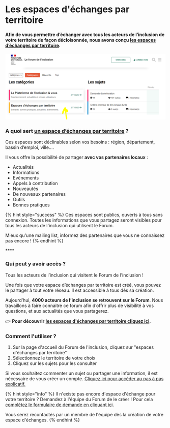 # Les espaces d'échanges par territoire

#### **Afin de vous permettre d’échanger avec tous les acteurs de l’inclusion de votre territoire de façon décloisonnée, nous avons conçu** [**les espaces d’échanges par territoire**](https://forum.inclusion.beta.gouv.fr/c/se-retrouver-par-territoire/31)**.**

![](../.gitbook/assets/image%20%2830%29.png)

### **A quoi sert** [**un espace d’échanges par territoire**](https://forum.inclusion.beta.gouv.fr/c/se-retrouver-par-territoire/31) **?**

Ces espaces sont déclinables selon vos besoins : région, département, bassin d’emploi, ville….

Il vous offre la possibilité de partager **avec vos partenaires locaux** : 

* Actualités
* Informations
* Evénements
* Appels à contribution
* Nouveautés
* De nouveaux partenaires
* Outils
* Bonnes pratiques 

{% hint style="success" %}
Ces espaces sont publics, ouverts à tous sans connexion. Toutes les informations que vous partagez seront visibles pour tous les acteurs de l'inclusion qui utilisent le Forum.

Mieux qu'une mailing list, informez des partenaires que vous ne connaissez pas encore !
{% endhint %}

\*\*\*\*

### Qui peut y avoir accès ?

Tous les acteurs de l’inclusion qui visitent le Forum de l’inclusion ! 

Une fois que votre espace d’échanges par territoire est créé, vous pouvez le partager à tout votre réseau. Il est accessible à tous dès sa création.

Aujourd’hui, **4000 acteurs de l’inclusion se retrouvent sur le Forum**. Nous travaillons à faire connaitre ce forum afin d’offrir plus de visibilité à vos questions, et aux actualités que vous partagerez.

👉 **Pour découvrir** [**les espaces d'échanges par territoire cliquez ici**](https://forum.inclusion.beta.gouv.fr/c/se-retrouver-par-territoire/31)**.**

### Comment l'utiliser ?

1. Sur la page d'accueil du Forum de l'inclusion, cliquez sur "espaces d'échanges par territoire"
2. Sélectionnez le territoire de votre choix
3. Cliquez sur les sujets pour les consulter

Si vous souhaitez commenter un sujet ou partager une information, il est nécessaire de vous créer un compte. [Cliquez ici pour accéder au pas à pas explicatif.](creer-votre-compte.md)



{% hint style="info" %}
Il n'existe pas encore d'espace d'échange pour votre territoire ? Demandez à l'équipe du Forum de le créer ! Pour cela [complétez le formulaire de demande en cliquant ici](https://itou.typeform.com/to/zFp8dBpD). 

Vous serez recontactés par un membre de l'équipe dès la création de votre espace d'échanges.
{% endhint %}

